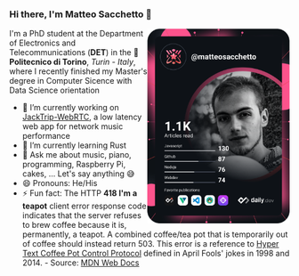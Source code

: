 ### Hi there, I'm Matteo Sacchetto 👋

<div align="left">
  <a href="https://app.daily.dev/matteosacchetto" target="_blank">
    <img
      width="256"
      align="right"
      src="https://raw.githubusercontent.com/matteosacchetto/matteosacchetto/devcard/devcard.svg"
      alt="Matteo Sacchetto's Dev Card"
    />
  </a>
</div>

I'm a PhD student at the Department of Electronics and Telecommunications (**DET**) in the 🏫 **Politecnico di Torino**, *Turin - Italy*, where I recently finished my Master's degree in Computer Sicence with Data Science orientation
  
- 🔭 I’m currently working on [JackTrip-WebRTC](https://github.com/jacktrip-webrtc/jacktrip-webrtc), a low latency web app for network music performance
- 🌱 I’m currently learning Rust 
- 💬 Ask me about music, piano, programming, Raspberry Pi, cakes, ... Let's say anything :sweat_smile:
- 😄 Pronouns: He/His
- ⚡ Fun fact: The HTTP **418 I'm a teapot** client error response code indicates that the server refuses to brew coffee because it is, permanently, a teapot. A combined coffee/tea pot that is temporarily out of coffee should instead return 503. This error is a reference to [Hyper Text Coffee Pot Control Protocol](https://tools.ietf.org/html/rfc2324) defined in April Fools' jokes in 1998 and 2014. - Source: [MDN Web Docs](https://developer.mozilla.org/en-US/docs/Web/HTTP/Status/418)
